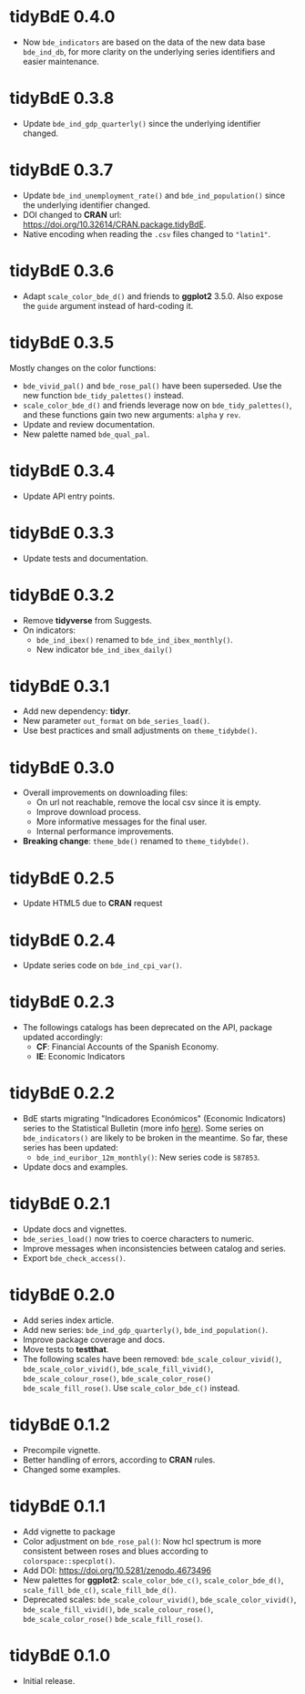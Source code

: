 # tidyBdE 0.4.0

-   Now `bde_indicators` are based on the data of the new data base
    `bde_ind_db`, for more clarity on the underlying series identifiers and
    easier maintenance.

# tidyBdE 0.3.8

-   Update `bde_ind_gdp_quarterly()` since the underlying identifier changed.

# tidyBdE 0.3.7

-   Update `bde_ind_unemployment_rate()` and `bde_ind_population()` since the
    underlying identifier changed.
-   DOI changed to **CRAN** url:
    <https://doi.org/10.32614/CRAN.package.tidyBdE>.
-   Native encoding when reading the `.csv` files changed to `"latin1"`.

# tidyBdE 0.3.6

-   Adapt `scale_color_bde_d()` and friends to **ggplot2** 3.5.0. Also expose
    the `guide` argument instead of hard-coding it.

# tidyBdE 0.3.5

Mostly changes on the color functions:

-   `bde_vivid_pal()` and `bde_rose_pal()` have been superseded. Use the new
    function `bde_tidy_palettes()` instead.
-   `scale_color_bde_d()` and friends leverage now on `bde_tidy_palettes()`, and
    these functions gain two new arguments: `alpha` y `rev`.
-   Update and review documentation.
-   New palette named `bde_qual_pal`.

# tidyBdE 0.3.4

-   Update API entry points.

# tidyBdE 0.3.3

-   Update tests and documentation.

# tidyBdE 0.3.2

-   Remove **tidyverse** from Suggests.
-   On indicators:
    -   `bde_ind_ibex()` renamed to `bde_ind_ibex_monthly()`.
    -   New indicator `bde_ind_ibex_daily()`

# tidyBdE 0.3.1

-   Add new dependency: **tidyr**.
-   New parameter `out_format` on `bde_series_load()`.
-   Use best practices and small adjustments on `theme_tidybde()`.

# tidyBdE 0.3.0

-   Overall improvements on downloading files:
    -   On url not reachable, remove the local csv since it is empty.
    -   Improve download process.
    -   More informative messages for the final user.
    -   Internal performance improvements.
-   **Breaking change**: `theme_bde()` renamed to `theme_tidybde()`.

# tidyBdE 0.2.5

-   Update HTML5 due to **CRAN** request

# tidyBdE 0.2.4

-   Update series code on `bde_ind_cpi_var()`.

# tidyBdE 0.2.3

-   The followings catalogs has been deprecated on the API, package updated
    accordingly:
    -   **CF**: Financial Accounts of the Spanish Economy.
    -   **IE**: Economic Indicators

# tidyBdE 0.2.2

-   BdE starts migrating "Indicadores Económicos" (Economic Indicators) series
    to the Statistical Bulletin (more info
    [here](https://www.bde.es/wbe/en/estadisticas/)). Some series on
    `bde_indicators()` are likely to be broken in the meantime. So far, these
    series has been updated:
    -   `bde_ind_euribor_12m_monthly()`: New series code is `587853`.
-   Update docs and examples.

# tidyBdE 0.2.1

-   Update docs and vignettes.
-   `bde_series_load()` now tries to coerce characters to numeric.
-   Improve messages when inconsistencies between catalog and series.
-   Export `bde_check_access()`.

# tidyBdE 0.2.0

-   Add series index article.
-   Add new series: `bde_ind_gdp_quarterly()`, `bde_ind_population()`.
-   Improve package coverage and docs.
-   Move tests to **testthat**.
-   The following scales have been removed: `bde_scale_colour_vivid()`,
    `bde_scale_color_vivid()`, `bde_scale_fill_vivid()`,
    `bde_scale_colour_rose()`, `bde_scale_color_rose()` `bde_scale_fill_rose()`.
    Use `scale_color_bde_c()` instead.

# tidyBdE 0.1.2

-   Precompile vignette.
-   Better handling of errors, according to **CRAN** rules.
-   Changed some examples.

# tidyBdE 0.1.1

-   Add vignette to package
-   Color adjustment on `bde_rose_pal()`: Now hcl spectrum is more consistent
    between roses and blues according to `colorspace::specplot()`.
-   Add DOI: <https://doi.org/10.5281/zenodo.4673496>
-   New palettes for **ggplot2**: `scale_color_bde_c()`, `scale_color_bde_d()`,
    `scale_fill_bde_c()`, `scale_fill_bde_d()`.
-   Deprecated scales: `bde_scale_colour_vivid()`, `bde_scale_color_vivid()`,
    `bde_scale_fill_vivid()`, `bde_scale_colour_rose()`,
    `bde_scale_color_rose()` `bde_scale_fill_rose()`.

# tidyBdE 0.1.0

-   Initial release.
